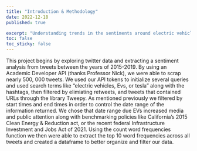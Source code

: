```yaml
---
title: "Introduction & Methodology"
date: 2022-12-18
published: true

excerpt: "Understanding trends in the sentiments around electric vehicles between 2015 and 2019"
toc: false
toc_sticky: false
---
```







This project begins by exploring twitter data and extracting a sentiment analysis from tweets between the years of 2015-2019. By using an Academic Developer API (thanks Professor Nick), we were able to scrap nearly 500, 000 tweets. We used our API tokens to initialize  several queries and used search terms like “electric vehicles, Evs, or tesla” along with the hashtags, then filtered by elimiating retweets, and tweets that contained URLs through the library Tweepy. 
As mentioned previously we filtered by start times and end times in order to control the date range of the information returned. We chose that date range due EVs increased media and public attention along with benchmarking policies like California’s 2015 Clean Energy & Reduction act, or the recent federal Infrastructure Investment and Jobs Act of 2021. 
Using the count word frequencies function we then were able to extract the top 10 word frequencies across all tweets and created a dataframe to better organize and filter our data.
 

